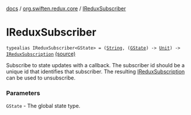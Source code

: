 [docs](../index.md) / [org.swiften.redux.core](index.md) / [IReduxSubscriber](./-i-redux-subscriber.md)

# IReduxSubscriber

`typealias IReduxSubscriber<GState> = (`[`String`](https://kotlinlang.org/api/latest/jvm/stdlib/kotlin/-string/index.html)`, (`[`GState`](-i-redux-subscriber.md#GState)`) -> `[`Unit`](https://kotlinlang.org/api/latest/jvm/stdlib/kotlin/-unit/index.html)`) -> `[`IReduxSubscription`](-i-redux-subscription/index.md) [(source)](https://github.com/protoman92/KotlinRedux/tree/master/common/common-core/src/main/kotlin/org/swiften/redux/core/Core.kt#L31)

Subscribe to state updates with a callback. The subscriber id should be a unique id that
identifies that subscriber. The resulting [IReduxSubscription](-i-redux-subscription/index.md) can be used to unsubscribe.

### Parameters

`GState` - The global state type.